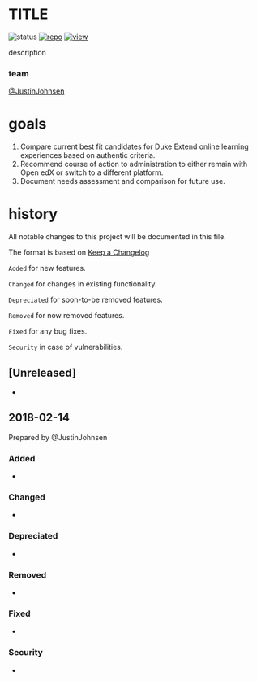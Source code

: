 # TITLE

![status](https://img.shields.io/badge/status-good-brightgreen.svg)
[![repo](https://img.shields.io/badge/repo-box-orange.svg)]()
[![view](https://img.shields.io/badge/view-tableau-blue.svg)]()


description

### team
[@JustinJohnsen](https://learninginnovation.duke.edu/who-we-are/johnsen/)  


# goals
1. Compare current best fit candidates for Duke Extend online learning experiences based on authentic criteria.
2. Recommend course of action to administration to either remain with Open edX or switch to a different platform.
3. Document needs assessment and comparison for future use.


# history 
All notable changes to this project will be documented in this file.

The format is based on [Keep a Changelog](http://keepachangelog.com/en/1.0.0/)

`Added` for new features.

`Changed` for changes in existing functionality.

`Depreciated` for soon-to-be removed features.

`Removed` for now removed features.

`Fixed` for any bug fixes.

`Security` in case of vulnerabilities.

## [Unreleased]
* 

## 2018-02-14 
Prepared by @JustinJohnsen

### Added
* 

### Changed
* 

### Depreciated
* 

### Removed
* 

### Fixed
* 

### Security
* 


